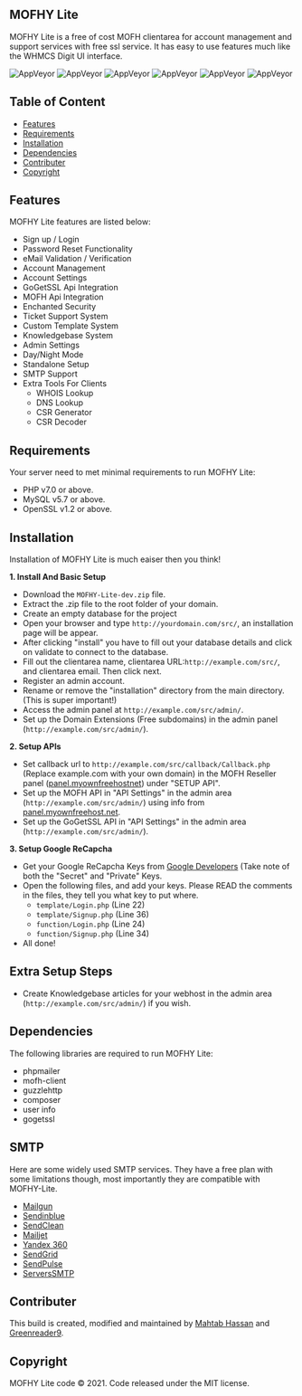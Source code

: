 ## MOFHY Lite
MOFHY Lite is a free of cost MOFH clientarea for account management and support services with free ssl service. It has easy to use features much like the WHMCS Digit UI interface. 

![AppVeyor](https://img.shields.io/badge/Licence-MIT-lightgrey)
![AppVeyor](https://img.shields.io/badge/Version-v1.0.5-lightgrey)
![AppVeyor](https://img.shields.io/badge/Build-passed-lightgreen)
![AppVeyor](https://img.shields.io/badge/Dependencies-php-lightgrey)
![AppVeyor](https://img.shields.io/badge/Dependencies-mysql-lightgrey)
![AppVeyor](https://img.shields.io/badge/Interface-Digit-lightgrey)

## Table of Content 
- [Features](#features)
- [Requirements](#requirements) 
- [Installation](#installation)
- [Dependencies](#dependencies)
- [Contributer](#contributer)
- [Copyright](#copyright)

## Features
MOFHY Lite features are listed below:
- Sign up / Login 
- Password Reset Functionality
- eMail Validation / Verification 
- Account Management 
- Account Settings 
- GoGetSSL Api Integration 
- MOFH Api Integration
- Enchanted Security 
- Ticket Support System 
- Custom Template System 
- Knowledgebase System
- Admin Settings
- Day/Night Mode
- Standalone Setup 
- SMTP Support 
- Extra Tools For Clients
  - WHOIS Lookup
  - DNS Lookup
  - CSR Generator
  - CSR Decoder

## Requirements
Your server need to met minimal requirements to run MOFHY Lite:
- PHP v7.0 or above.
- MySQL v5.7 or above.
- OpenSSL v1.2 or above. 

## Installation 
Installation of MOFHY Lite is much eaiser then you think!

**1. Install And Basic Setup**
- Download the ```MOFHY-Lite-dev.zip``` file. 
- Extract the .zip file to the root folder of your domain. 
- Create an empty database for the project
- Open your browser and type ```http://yourdomain.com/src/```, an installation page will be appear. 
- After clicking "install" you have to fill out your database details and click on validate to connect to the database. 
- Fill out the clientarea name, clientarea URL:```http://example.com/src/```, and clientarea email. Then click next. 
- Register an admin account. 
- Rename or remove the "installation" directory from the main directory. (This is super important!)
- Access the admin panel at ```http://example.com/src/admin/```. 
- Set up the Domain Extensions (Free subdomains) in the admin panel (```http://example.com/src/admin/```).

**2. Setup APIs**
- Set callback url to ```http://example.com/src/callback/Callback.php``` (Replace example.com with your own domain) in the MOFH Reseller panel ([panel.myownfreehostnet](panel.myownfreehostnet)) under "SETUP API".
- Set up the MOFH API in "API Settings" in the admin area (```http://example.com/src/admin/```) using info from [panel.myownfreehost.net](panel.myownfreehost.net).
- Set up the GoGetSSL API in "API Settings" in the admin area (```http://example.com/src/admin/```).

**3. Setup Google ReCapcha**
- Get your Google ReCapcha Keys from [Google Developers](https://developers.google.com/_d/signin?continue=https%3A%2F%2Fdevelopers.google.com%2Frecaptcha%2F&prompt=select_account) (Take note of both the "Secret" and "Private" Keys.
- Open the following files, and add your keys. Please READ the comments in the files, they tell you what key to put where.
  - ```template/Login.php``` (Line 22)
  - ```template/Signup.php``` (Line 36)
  - ```function/Login.php``` (Line 24)
  - ```function/Signup.php``` (Line 34)
- All done! 

## Extra Setup Steps
- Create Knowledgebase articles for your webhost in the admin area (```http://example.com/src/admin/```) if you wish.

## Dependencies
The following libraries are required to run MOFHY Lite:
- phpmailer
- mofh-client
- guzzlehttp
- composer
- user info
- gogetssl

## SMTP
Here are some widely used SMTP services. They have a free plan with some limitations though, most importantly they are compatible with MOFHY-Lite.
- [Mailgun](https://www.mailgun.com/)
- [Sendinblue](https://sendinblue.com/)
- [SendClean](https://sendclean.com/)
- [Mailjet](https://mailjet.com/)
- [Yandex 360](https://360.yandex.com)
- [SendGrid](https://sendgrid.com/free/)
- [SendPulse](https://sendpulse.com/features/smtp)
- [ServersSMTP](https://serversmtp.com/get-free-emails/)

## Contributer
This build is created, modified and maintained by [Mahtab Hassan](https://github.com/mahtab2003) and [Greenreader9](https://github.com/greenreader9).

## Copyright
MOFHY Lite code ©️ 2021. Code released under the MIT license.
